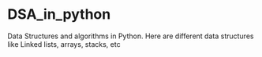 # DSA_in_python
Data Structures and algorithms in Python.
Here are different data structures like Linked lists, arrays, stacks, etc

